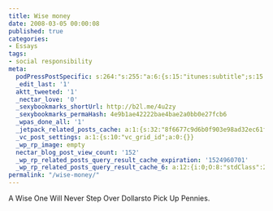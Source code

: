 ```yaml
---
title: Wise money
date: 2008-03-05 00:00:08
published: true
categories:
- Essays
tags:
- social responsibility
meta:
  podPressPostSpecific: s:264:"s:255:"a:6:{s:15:"itunes:subtitle";s:15:"##PostExcerpt##";s:14:"itunes:summary";s:15:"##PostExcerpt##";s:15:"itunes:keywords";s:17:"##WordPressCats##";s:13:"itunes:author";s:10:"##Global##";s:15:"itunes:explicit";s:7:"Default";s:12:"itunes:block";s:7:"Default";}";";
  _edit_last: '1'
  aktt_tweeted: '1'
  _nectar_love: '0'
  _sexybookmarks_shortUrl: http://b2l.me/4u2zy
  _sexybookmarks_permaHash: 4e9b1ae42222bae4bae2a0bb0e27fcb6
  _wpas_done_all: '1'
  _jetpack_related_posts_cache: a:1:{s:32:"8f6677c9d6b0f903e98ad32ec61f8deb";a:2:{s:7:"expires";i:1470272751;s:7:"payload";a:3:{i:0;a:1:{s:2:"id";i:1285;}i:1;a:1:{s:2:"id";i:1414;}i:2;a:1:{s:2:"id";i:3463;}}}}
  _vc_post_settings: a:1:{s:10:"vc_grid_id";a:0:{}}
  _wp_rp_image: empty
  nectar_blog_post_view_count: '152'
  _wp_rp_related_posts_query_result_cache_expiration: '1524960701'
  _wp_rp_related_posts_query_result_cache_6: a:12:{i:0;O:8:"stdClass":2:{s:7:"post_id";s:3:"353";s:5:"score";s:18:"54.476320497797076";}i:1;O:8:"stdClass":2:{s:7:"post_id";s:4:"2686";s:5:"score";s:17:"48.41122800442132";}i:2;O:8:"stdClass":2:{s:7:"post_id";s:4:"1406";s:5:"score";s:17:"47.04162358755406";}i:3;O:8:"stdClass":2:{s:7:"post_id";s:4:"1342";s:5:"score";s:18:"44.101548886115566";}i:4;O:8:"stdClass":2:{s:7:"post_id";s:3:"619";s:5:"score";s:18:"44.101548886115566";}i:5;O:8:"stdClass":2:{s:7:"post_id";s:4:"1569";s:5:"score";s:18:"42.731944469248305";}i:6;O:8:"stdClass":2:{s:7:"post_id";s:4:"1483";s:5:"score";s:18:"42.731944469248305";}i:7;O:8:"stdClass":2:{s:7:"post_id";s:3:"415";s:5:"score";s:18:"42.731944469248305";}i:8;O:8:"stdClass":2:{s:7:"post_id";s:3:"359";s:5:"score";s:18:"42.731944469248305";}i:9;O:8:"stdClass":2:{s:7:"post_id";s:4:"1321";s:5:"score";s:17:"17.46134323755672";}i:10;O:8:"stdClass":2:{s:7:"post_id";s:4:"1232";s:5:"score";s:18:"13.151664119250968";}i:11;O:8:"stdClass":2:{s:7:"post_id";s:3:"736";s:5:"score";s:18:"12.340733903029053";}}
permalink: "/wise-money/"
---
```

A Wise One Will Never Step Over Dollarsto Pick Up Pennies.
